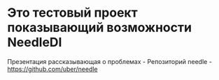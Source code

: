 # Это тестовый проект показывающий возможности NeedleDI
Презентация рассказывающая о проблемах - 
Репозиторий needle - https://github.com/uber/needle
